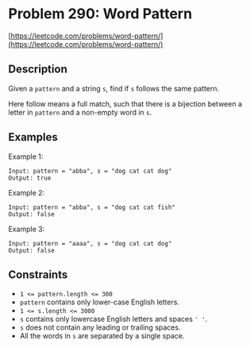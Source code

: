 # Problem 290: Word Pattern

[https://leetcode.com/problems/word-pattern/](https://leetcode.com/problems/word-pattern/)

## Description

Given a `pattern` and a string `s`, find if `s` follows the same pattern.

Here follow means a full match, such that there is a bijection between a letter in `pattern` and a non-empty word in `s`.

## Examples

Example 1:
```
Input: pattern = "abba", s = "dog cat cat dog"
Output: true
```

Example 2:
```
Input: pattern = "abba", s = "dog cat cat fish"
Output: false
```

Example 3:
```
Input: pattern = "aaaa", s = "dog cat cat dog"
Output: false
```

## Constraints

- `1 <= pattern.length <= 300`
- `pattern` contains only lower-case English letters.
- `1 <= s.length <= 3000`
- `s` contains only lowercase English letters and spaces `' '`.
- `s` does not contain any leading or trailing spaces.
- All the words in `s` are separated by a single space.
